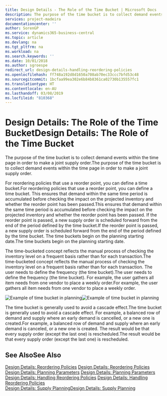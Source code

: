 ```yaml
---
title: Design Details - The Role of the Time Bucket | Microsoft Docs
description: The purpose of the time bucket is to collect demand events within the time page in order to make a joint supply order.
services: project-madeira
documentationcenter: ''
author: SorenGP
ms.service: dynamics365-business-central
ms.topic: article
ms.devlang: na
ms.tgt_pltfrm: na
ms.workload: na
ms.search.keywords: ''
ms.date: 10/01/2018
ms.author: sgroespe
redirect_url: design-details-handling-reordering-policies
ms.openlocfilehash: ff748a192d8d1650a708ab70ec33ccc7bfd53c48
ms.sourcegitcommit: 1bcfaa99ea302e6b84b8361ca02730b135557fc1
ms.translationtype: HT
ms.contentlocale: en-AU
ms.lasthandoff: 03/08/2019
ms.locfileid: "810368"
---
```

# <a name="design-details-the-role-of-the-time-bucket"></a><span data-ttu-id="6830f-103">Design Details: The Role of the Time Bucket</span><span class="sxs-lookup"><span data-stu-id="6830f-103">Design Details: The Role of the Time Bucket</span></span>
<span data-ttu-id="6830f-104">The purpose of the time bucket is to collect demand events within the time page in order to make a joint supply order.</span><span class="sxs-lookup"><span data-stu-id="6830f-104">The purpose of the time bucket is to collect demand events within the time page in order to make a joint supply order.</span></span>  

 <span data-ttu-id="6830f-105">For reordering policies that use a reorder point, you can define a time bucket.</span><span class="sxs-lookup"><span data-stu-id="6830f-105">For reordering policies that use a reorder point, you can define a time bucket.</span></span> <span data-ttu-id="6830f-106">This ensures that demand within the same time period is accumulated before checking the impact on the projected inventory and whether the reorder point has been passed.</span><span class="sxs-lookup"><span data-stu-id="6830f-106">This ensures that demand within the same time period is accumulated before checking the impact on the projected inventory and whether the reorder point has been passed.</span></span> <span data-ttu-id="6830f-107">If the reorder point is passed, a new supply order is scheduled forward from the end of the period defined by the time bucket.</span><span class="sxs-lookup"><span data-stu-id="6830f-107">If the reorder point is passed, a new supply order is scheduled forward from the end of the period defined by the time bucket.</span></span> <span data-ttu-id="6830f-108">The time buckets begin on the planning starting date.</span><span class="sxs-lookup"><span data-stu-id="6830f-108">The time buckets begin on the planning starting date.</span></span>  

 <span data-ttu-id="6830f-109">The time-bucketed concept reflects the manual process of checking the inventory level on a frequent basis rather than for each transaction.</span><span class="sxs-lookup"><span data-stu-id="6830f-109">The time-bucketed concept reflects the manual process of checking the inventory level on a frequent basis rather than for each transaction.</span></span> <span data-ttu-id="6830f-110">The user needs to define the frequency (the time bucket).</span><span class="sxs-lookup"><span data-stu-id="6830f-110">The user needs to define the frequency (the time bucket).</span></span> <span data-ttu-id="6830f-111">For example, the user gathers all item needs from one vendor to place a weekly order.</span><span class="sxs-lookup"><span data-stu-id="6830f-111">For example, the user gathers all item needs from one vendor to place a weekly order.</span></span>  

 <span data-ttu-id="6830f-112">![Example of time bucket in planning](media/nav_app_supply_planning_2_reorder_cycle.png "Example of time bucket in planning")</span><span class="sxs-lookup"><span data-stu-id="6830f-112">![Example of time bucket in planning](media/nav_app_supply_planning_2_reorder_cycle.png "Example of time bucket in planning")</span></span>  

 <span data-ttu-id="6830f-113">The time bucket is generally used to avoid a cascade effect.</span><span class="sxs-lookup"><span data-stu-id="6830f-113">The time bucket is generally used to avoid a cascade effect.</span></span> <span data-ttu-id="6830f-114">For example, a balanced row of demand and supply where an early demand is cancelled, or a new one is created.</span><span class="sxs-lookup"><span data-stu-id="6830f-114">For example, a balanced row of demand and supply where an early demand is canceled, or a new one is created.</span></span> <span data-ttu-id="6830f-115">The result would be that every supply order (except the last one) is rescheduled.</span><span class="sxs-lookup"><span data-stu-id="6830f-115">The result would be that every supply order (except the last one) is rescheduled.</span></span>  

## <a name="see-also"></a><span data-ttu-id="6830f-116">See Also</span><span class="sxs-lookup"><span data-stu-id="6830f-116">See Also</span></span>  
 <span data-ttu-id="6830f-117">[Design Details: Reordering Policies](design-details-reordering-policies.md) </span><span class="sxs-lookup"><span data-stu-id="6830f-117">[Design Details: Reordering Policies](design-details-reordering-policies.md) </span></span>  
 <span data-ttu-id="6830f-118">[Design Details: Planning Parameters](design-details-planning-parameters.md) </span><span class="sxs-lookup"><span data-stu-id="6830f-118">[Design Details: Planning Parameters](design-details-planning-parameters.md) </span></span>  
 <span data-ttu-id="6830f-119">[Design Details: Handling Reordering Policies](design-details-handling-reordering-policies.md) </span><span class="sxs-lookup"><span data-stu-id="6830f-119">[Design Details: Handling Reordering Policies](design-details-handling-reordering-policies.md) </span></span>  
 [<span data-ttu-id="6830f-120">Design Details: Supply Planning</span><span class="sxs-lookup"><span data-stu-id="6830f-120">Design Details: Supply Planning</span></span>](design-details-supply-planning.md)
